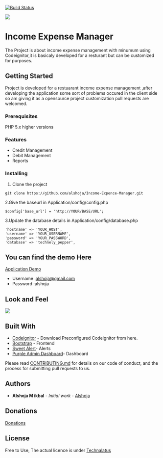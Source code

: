[![Build Status](https://travis-ci.org/alshoja/ShoppingCart.svg?branch=master)](https://travis-ci.org/alshoja/ShoppingCart)

<a target="_blank" href="http://pepper.technalatus.com"><img src="https://travis-ci.com/alshoja/Income-Expense-Manager.svg?branch=master"/></a>
# Income Expense Manager
The Project is about income expense management with minumum  using Codeignitor,it is basicaly developed for a resturant but can be customized for purposes.
## Getting Started

Project is developed for a restuarant income expense management ,after developing the application some sort of problems occured in the client side so  am giving it as a opensource project customization pull requests are welcomed.

### Prerequisites

PHP 5.x higher versions

### Features

* Credit Management
* Debit Management
* Reports

### Installing

1. Clone the project

```
git clone https://github.com/alshoja/Income-Expence-Manager.git
```
2.Give the baseurl in Application/config/config.php

    $config['base_url'] = 'http://YOUR/BASE/URL';
    
3.Update the database details in Application/config/database.php

	'hostname' => 'YOUR_HOST',
	'username' => 'YOUR_USERNAME',
	'password' => 'YOUR_PASSWORD',
	'database' => 'technely_pepper',


## You can find the demo Here


[Application Demo](http://pepper.technalatus.com/)

* Username :alshoja@gmail.com
* Password :alshoja

## Look and Feel

<a target="_blank" href="http://pepper.technalatus.com"><img src="https://i.imgur.com/Tf5yEMx.jpg"/></a>



## Built With

* [Codeignitor](https://github.com/alshoja/Codeignitor-configured) - Download Preconfigured Codeignitor from here.
* [Bootstrap](http://getbootstrap.com/) - Frontend
* [Sweet Alert](http://getbootstrap.com/)- Alerts
* [Purple Admin Dashboard](https://github.com/BootstrapDash/PurpleAdmin-Free-Admin-Template)- Dashboard





Please read [CONTRIBUTING.md](https://github.com/alshoja/Income-Expence-Manager/blob/master/CODE_OF_CONDUCT.md) for details on our code of conduct, and the process for submitting pull requests to us.


## Authors

* **Alshoja M ikbal** - *Initial work* - [Alshoja ](https://github.com/alshoja)

## Donations
[Donations](https://www.paypal.com/cgi-bin/webscr?cmd=_donations&business=alshoja%40gmail%2ecom&lc=US&item_name=Technalatus&no_note=0&currency_code=USD&bn=PP%2dDonationsBF%3abtn_donateCC_LG%2egif%3aNonHostedGuest)





## License

Free to Use, The actual licence is under [Technalatus](http://technalatus.com/)



